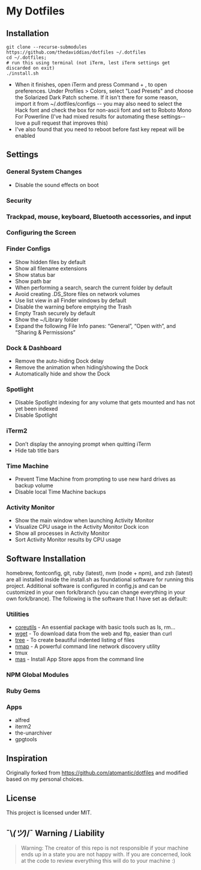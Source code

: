 # My Dotfiles

## Installation

```
git clone --recurse-submodules https://github.com/thedaviddias/dotfiles ~/.dotfiles
cd ~/.dotfiles;
# run this using terminal (not iTerm, lest iTerm settings get discarded on exit)
./install.sh
```

* When it finishes, open iTerm and press Command + , to open preferences. Under Profiles > Colors, select "Load Presets" and choose the Solarized Dark Patch scheme. If it isn't there for some reason, import it from ~/.dotfiles/configs -- you may also need to select the Hack font and check the box for non-ascii font and set to Roboto Mono For Powerline (I've had mixed results for automating these settings--love a pull request that improves this)
* I've also found that you need to reboot before fast key repeat will be enabled

## Settings

### General System Changes

* Disable the sound effects on boot

### Security

### Trackpad, mouse, keyboard, Bluetooth accessories, and input

### Configuring the Screen

### Finder Configs

* Show hidden files by default
* Show all filename extensions
* Show status bar
* Show path bar
* When performing a search, search the current folder by default
* Avoid creating .DS_Store files on network volumes
* Use list view in all Finder windows by default
* Disable the warning before emptying the Trash
* Empty Trash securely by default
* Show the ~/Library folder
* Expand the following File Info panes: “General”, “Open with”, and “Sharing & Permissions”

### Dock & Dashboard

* Remove the auto-hiding Dock delay
* Remove the animation when hiding/showing the Dock
* Automatically hide and show the Dock

### Spotlight

* Disable Spotlight indexing for any volume that gets mounted and has not yet been indexed
* Disable Spotlight

### iTerm2

* Don’t display the annoying prompt when quitting iTerm
* Hide tab title bars

### Time Machine
* Prevent Time Machine from prompting to use new hard drives as backup volume
* Disable local Time Machine backups

### Activity Monitor
* Show the main window when launching Activity Monitor
* Visualize CPU usage in the Activity Monitor Dock icon
* Show all processes in Activity Monitor
* Sort Activity Monitor results by CPU usage

## Software Installation

homebrew, fontconfig, git, ruby (latest), nvm (node + npm), and zsh (latest) are all installed inside the install.sh as foundational software for running this project. Additional software is configured in config.js and can be customized in your own fork/branch (you can change everything in your own fork/brance). The following is the software that I have set as default:

### Utilities

* [coreutils](https://www.gnu.org/software/coreutils/) - An essential package with basic tools such as ls, rm...
* [wget](https://www.gnu.org/software/wget/) - To download data from the web and ftp, easier than curl
* [tree](http://mama.indstate.edu/users/ice/tree/) - To create beautiful indented listing of files
* [nmap](https://nmap.org/) - A powerful command line network discovery utility
* tmux
* [mas](https://github.com/mas-cli/mas) - Install App Store apps from the command line
### NPM Global Modules


### Ruby Gems

### Apps

* alfred
* iterm2
* the-unarchiver
* gpgtools


## Inspiration

Originally forked from https://github.com/atomantic/dotfiles and modified based on my personal choices.
## License
This project is licensed under MIT.
## ¯\\_(ツ)_/¯ Warning / Liability
> Warning:
The creator of this repo is not responsible if your machine ends up in a state you are not happy with. If you are concerned, look at the code to review everything this will do to your machine :)
